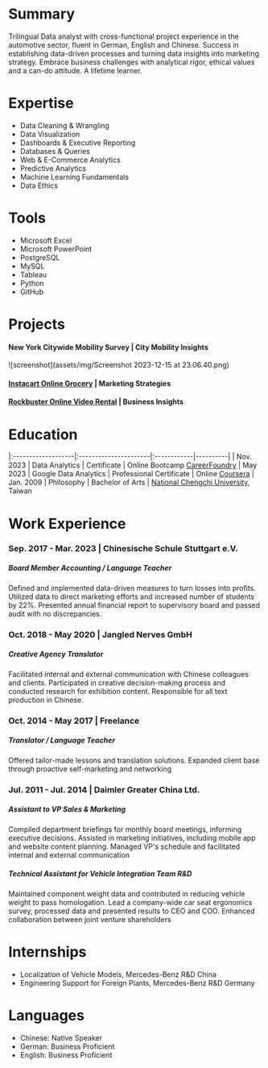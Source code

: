 # Summary
Trilingual Data analyst with cross-functional project experience in the automotive sector, fluent in German, English and Chinese. Success in establishing data-driven processes and turning data insights into marketing strategy. Embrace business challenges with analytical rigor, ethical values and a can-do attitude. A lifetime learner.

# Expertise
- Data Cleaning & Wrangling
- Data Visualization
- Dashboards & Executive Reporting 
- Databases & Queries
- Web & E-Commerce Analytics
- Predictive Analytics
- Machine Learning Fundamentals 
- Data Ethics

# Tools
- Microsoft Excel
- Microsoft PowerPoint
- PostgreSQL
- MySQL
- Tableau
- Python
- GitHub

# Projects
#### New York Citywide Mobility Survey | City Mobility Insights
![screenshot](assets/img/Screenshot 2023-12-15 at 23.06.40.png)
#### [Instacart Online Grocery](https://github.com/PeiMeiLee/Instacart_OnlineGrocery_2017) | Marketing Strategies
#### [Rockbuster Online Video Rental](https://github.com/PeiMeiLee/Rockbuster_OnlineVideoService_2020) | Business Insights 

# Education

|:-------------------|:----------------------|:------------|----------|
| Nov. 2023          | Data Analytics        | Certificate | Online Bootcamp [CareerFoundry](https://careerfoundry.com/en/courses/become-a-data-analyst/)
| May 2023           | Google Data Analytics | Professional Certificate | Online [Coursera](https://www.coursera.org/professional-certificates/google-data-analytics?)
| Jan. 2009 | Philosophy | Bachelor of Arts | [National Chengchi University](https://www.nccu.edu.tw), Taiwan

# Work Experience
### Sep. 2017 - Mar. 2023 | Chinesische Schule Stuttgart e.V. 
##### Board Member Accounting / Language Teacher <br>
Defined and implemented data-driven measures to turn losses into profits. Utilized data to direct marketing efforts and increased number of students by 22%. Presented annual financial report to supervisory board and passed audit with no discrepancies. 
### Oct. 2018 - May 2020 | Jangled Nerves GmbH
##### Creative Agency Translator <br>
Facilitated internal and external communication with Chinese colleagues and clients. Participated in creative decision-making process and conducted research for exhibition content. Responsible for all text production in Chinese.
### Oct. 2014 - May 2017 | Freelance
##### Translator / Language Teacher <br>
Offered tailor-made lessons and translation solutions. Expanded client base through proactive self-marketing and networking
### Jul. 2011 - Jul. 2014 | Daimler Greater China Ltd.
##### Assistant to VP Sales & Marketing 
Compiled department briefings for monthly board meetings, informing executive decisions. Assisted in marketing initiatives, including mobile app and website content planning. Managed VP's schedule and facilitated internal and external communication
##### Technical Assistant for Vehicle Integration Team R&D 
Maintained component weight data and contributed in reducing vehicle weight to pass homologation. Lead a company-wide car seat ergonomics survey, processed data and presented results to CEO and COO. Enhanced collaboration between joint venture shareholders

# Internships
- Localization of Vehicle Models, Mercedes-Benz R&D China
- Engineering Support for Foreign Plants, Mercedes-Benz R&D Germany
  
# Languages
- Chinese: Native Speaker
- German: Business Proficient 
- English: Business Proficient

